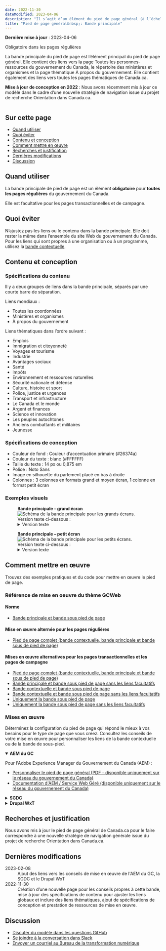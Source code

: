 ```yaml
---
date: 2022-11-30
dateModified: 2023-04-06
description: "Il s’agit d’un élément du pied de page général (à l’échelle du site) qui est obligatoire dans les pages standard."
title: "Pied de page général&nbsp;: Bande principale"
---
```

<p><strong>Dernière mise à jour</strong>&nbsp;:&nbsp;2023-04-06</p>
<p><span class="label label-danger">Obligatoire dans les pages régulières </span></p>
<p>La bande principale du pied de page est l’élément principal du pied de page général. Elle contient des liens vers la
  page Toutes les personnes-ressources du gouvernement du Canada, le répertoire des ministères et organismes et la page
  thématique À propos du gouvernement. Elle contient également des liens vers toutes les pages thématiques de Canada.ca.</p>
<p><strong>Mise à jour de conception en 2022</strong>&nbsp;: Nous avons récemment mis à jour ce modèle dans le cadre d’une nouvelle stratégie de navigation issue du projet de
  recherche Orientation dans Canada.ca.</p>

<!--<a href="">Blog post link</a>-->
<div class="pattern-demo mrgn-tp-lg"> <img src="../images/footer-main-crop-fr.jpg" class="img-responsive"
			alt=""> </div>
<section>
  <h2>Sur cette page</h2>
  <ul>
    <li><a href="#utiliser">Quand utiliser</a></li>
    <li><a href="#eviter">Quoi éviter</a></li>
    <li><a href="#conception">Contenu et conception</a></li>
    <li><a href="#comment">Comment mettre en œuvre</a></li>
    <li><a href="#recherches">Recherches et justification</a></li>
    <li><a href="#modifications">Dernières modifications</a></li>
    <li><a href="#discussion">Discussion</a></li>
  </ul>
</section>
<section>
  <h2 id="utiliser">Quand utiliser</h2>
  <p>La bande principale de pied de page est un élément <strong>obligatoire</strong> pour <strong>toutes les pages régulières</strong> du gouvernement du Canada.</p>
  <p>Elle est facultative pour les pages transactionnelles et de campagne.</p>
</section>
<section>
  <h2 id="eviter">Quoi éviter</h2>
  <p>N’ajustez pas les liens ou le contenu dans la bande principale. Elle doit rester la même dans l’ensemble du site Web du
    gouvernement du Canada. Pour les liens qui sont propres à une organisation ou à un programme, utilisez la <a href="./pied-page-principale.html">bande contextuelle</a>.</p>
</section>
<section>
  <h2 id="conception">Contenu et conception</h2>
  <h3>Spécifications du contenu</h3>
  <p>Il y a deux groupes de liens dans la bande principale, séparés par une courte barre de séparation.</p>
  <p>Liens mondiaux&nbsp;:</p>
  <ul>
    <li>Toutes les coordonnées</li>
    <li>Ministères et organismes</li>
    <li>À propos du gouvernement</li>
  </ul>
  <p>Liens thématiques dans l’ordre suivant&nbsp;:</p>
  <ul>
    <li>Emplois</li>
    <li>Immigration et citoyenneté</li>
    <li>Voyages et tourisme</li>
    <li>Industrie</li>
    <li>Avantages sociaux</li>
    <li>Santé</li>
    <li>Impôts</li>
    <li>Environnement et ressources naturelles</li>
    <li>Sécurité nationale et défense</li>
    <li>Culture, histoire et sport</li>
    <li>Police, justice et urgences</li>
    <li>Transport et infrastructure</li>
    <li>Le Canada et le monde</li>
    <li>Argent et finances</li>
    <li>Science et innovation</li>
    <li>Les peuples autochtones</li>
    <li>Anciens combattants et militaires</li>
    <li>Jeunesse</li>
  </ul>
  <h3>Spécifications de conception</h3>
  <ul>
    <li>Couleur de fond&nbsp;: Couleur d’accentuation primaire (#26374a)</li>
    <li>Couleur du texte&nbsp;: blanc (#FFFFFF)</li>
    <li>Taille du texte&nbsp;: 14 px ou 0,875 em</li>
    <li>Police&nbsp;: Noto Sans</li>
    <li>Image en silhouette du parlement placé en bas à droite</li>
    <li>Colonnes&nbsp;: 3 colonnes en formats grand et moyen écran, 1 colonne en format petit écran</li>
  </ul>
  <h3>Exemples visuels</h3>
  <div class="pattern-demo mrgn-bttm-md">
    <figure class="mrgn-bttm-lg">
      <figcaption><b>Bande principale – grand écran</b></figcaption>
      <img src="../../images/footer-main-fr.jpg" class="img-responsive"
				alt="Schéma de la bande principale pour les grands écrans. Version texte ci-dessous&nbsp;:">
      <details>
        <summary class="wb-toggle" data-toggle="{&quot;print&quot;:&quot;on&quot;}">Version texte</summary>
        <p>Sur les grands écrans, la bande principale est disposée en 3 colonnes et contient des liens vers « Toutes les
          personnes-ressources », « Ministères et organismes » et « À propos du gouvernement ». Une petite ligne décorative sert
          de pause avant de poursuivre avec des liens vers tous les thèmes et publics.</p>
      </details>
    </figure>
  </div>
  <div class="pattern-demo">
    <figure class="mrgn-bttm-lg">
      <figcaption><b>Bande principale – petit écran</b></figcaption>
      <img src="../../images/footer-main-mobile-fr.jpg" class="img-responsive"
				alt="Schéma de la bande principale pour les petits écrans. Version texte ci-dessous&nbsp;:">
      <details>
        <summary class="wb-toggle" data-toggle="{&quot;print&quot;:&quot;on&quot;}">Version texte</summary>
        <p>Sur les petits écrans, le pied de page principal est disposé en une seule colonne et contient des liens vers : « Toutes
          les personnes-ressources », « Ministères et organismes » et « À propos du gouvernement ». Une petite ligne décorative
          sert de pause avant de poursuivre avec des liens vers tous les thèmes et publics.</p>
      </details>
    </figure>
  </div>
</section>
<section>
  <h2 id="comment">Comment mettre en œuvre</h2>
  <p>Trouvez des exemples pratiques et du code pour mettre en œuvre le pied de page.</p>
  <h3>Référence de mise en oeuvre du thème GCWeb</h3>
  <h4>Norme</h4>
  <ul>
    <li><a href="https://wet-boew.github.io/GCWeb/sites/footers/no-footer-contextual-fr.html">Bande principale et bande sous pied de page</a></li>
  </ul>
  <h4>Mise en œuvre alternée pour les pages régulières</h4>
  <ul>
    <li><a href="https://wet-boew.github.io/GCWeb/sites/footers/footers-fr.html">Pied de page complet (bande contextuelle, bande principale et bande sous de pied de page)</a></li>
  </ul>
  <h4>Mises en œuvre alternatives pour les pages transactionnelles et les pages de campagne</h4>
  <ul>
    <li><a href="https://wet-boew.github.io/GCWeb/sites/footers/footers-fr.html">Pied de page complet (bande contextuelle, bande principale et bande sous de pied de page)</a></li>
    <li><a href="https://wet-boew.github.io/GCWeb/sites/footers/only-footer-main-fr.html">Bande principale et bande sous pied de page sans les liens facultatifs</a></li>
    <li><a href="https://wet-boew.github.io/GCWeb/sites/footers/no-footer-main-fr.html">Bande contextuelle et bande sous pied de page</a></li>
    <li><a href="https://wet-boew.github.io/GCWeb/sites/footers/only-footer-contextual-fr.html">Bande contextuelle et bande sous pied de page sans les liens facultatifs</a></li>
    <li><a href="https://wet-boew.github.io/GCWeb/sites/footers/only-footer-corporate-fr.html">Uniquement la bande sous pied de page</a></li>
    <li><a href="https://wet-boew.github.io/GCWeb/sites/footers/no-footers-fr.html">Uniquement la bande sous pied de page sans les liens facultatifs</a></li>
  </ul>
</section>
<section>
  <h3>Mises en œuvre</h3>
  <p>Déterminez la configuration du pied de page qui répond le mieux à vos besoins pour le type de page que vous créez. Consultez les conseils de votre mise en œuvre pour personnaliser les liens de la bande contextuelle ou de la bande de sous-pied.</p>
  <div class="wb-tabs">
    <div class="tabpanels">
      <details id="004" open="open">
        <summary><strong>AEM du GC</strong></summary>
        <p class="mrgn-tp-lg">Pour l'Adobe Experience Manager du Gouvernement du Canada (AEM) :</p>
        <ul>
          <li><a href="https://www.gcpedia.gc.ca/gcwiki/images/8/8c/Documentation-AEM-6.5-Unite-3-1-1-Personnaliser_le_pied_de_page_general.pdf">Personnaliser le pied de page général (PDF - disponible uniquement sur le réseau du gouvernement du Canada)</a></li>
          <li><a href="https://www.gcpedia.gc.ca/wiki/Documentation_d%27AEM_sp%C3%A9cifique_au_GC_6.5">Documentation d'AEM / Service Web Géré (disponible uniquement sur le réseau du gouvernement du Canada)</a></li>
        </ul>
      </details>
      <details id="005">
        <summary><strong>SGDC</strong></summary>
        <p class="mrgn-tp-lg">Pour la Solution de gabarits à déploiement centralisé (SGDC) :</p>
        <ul>
          <li><a href="https://cdts.service.canada.ca/app/cls/WET/gcweb/v4_0_47/cdts/samples/footer-fr.html">Pied de page complet (les bandes contextuelle, principale, et sous pied de page)</a></li>
          <li><a href="https://cenw-wscoe.github.io/sgdc-cdts/docs/index-fr.html">Documentation SGDC documentation</a></li>
        </ul>
      </details>
      <details id="006">
        <summary><strong>Drupal WxT</strong></summary>
        <p class="mrgn-tp-lg">Pour Drupal WxT&nbsp;:</p>
        <ul>
          <li><a href="https://drupalwxt.github.io/en/">Documentation Drupal WxT (en anglais seulement)</a></li>
        </ul>
        <p class="mrgn-tp-lg">Mise à jour du pied de page de 2023&nbsp;:</p>
        <ul>
          <li><a href="https://github.com/drupalwxt/wxt/releases/tag/4.4.1">Les notes de version Drupal WxT (4.4.1) (en anglais seulement)</a></li>
          <li><a href="https://drupalwxt.github.io/en/docs/general/update/">Le processus de mise à jour Drupal WxT (en anglais seulement)</a></li>
        </ul>
      </details>
    </div>
  </div>
</section>
<section>
  <h2 id="recherches">Recherches et justification</h2>
  <p>Nous avons mis à jour le pied de page général de Canada.ca pour le faire correspondre à une nouvelle stratégie de
    navigation générale issue du projet de recherche Orientation dans Canada.ca.</p>
</section>
<section>
  <h2 id="modifications">Dernières modifications</h2>
  <dl class="dl-horizontal">
    <dt>
      <time datetime="2023-02-08" class="link-muted">2023-02-08</time>
    </dt>
    <dd>Ajout des liens vers les conseils de mise en œuvre de l'AEM du GC, la SGDC et le Drupal WxT</dd>
    <dt>
      <time datetime="2022-11-30" class="link-muted">2022-11-30</time>
    </dt>
    <dd>Création d’une nouvelle page pour les conseils propres à cette bande, mise à jour des spécifications de contenu pour
      ajuster les liens globaux et inclure des liens thématiques, ajout de spécifications de conception et prestation de
      ressources de mise en œuvre.</dd>
  </dl>
</section>
<section>
  <h2 id="discussion">Discussion</h2>
  <ul>
    <li><a href="https://github.com/canada-ca/design-system-systeme-conception/issues">Discuter du modèle dans les questions GitHub</a></li>
    <li><a
				href="https://design-gc-conception.slack.com/join/shared_invite/enQtODE1OTc5Mzg5NzQ4LWQ3MjZjMTdjMjk2ZTZmMTJjYWQ3ZmRiNDYwYjRmN2NjYzQyNjFlNDBlY2FkNWE1ODg2YjExY2QwZmVjN2MwMGM">Se joindre à la conversation dans Slack</a></li>
    <li><a href="mailto:dto.btn@tbs-sct.gc.ca">Envoyer un courriel au Bureau de la transformation numérique</a></li>
  </ul>
</section>
